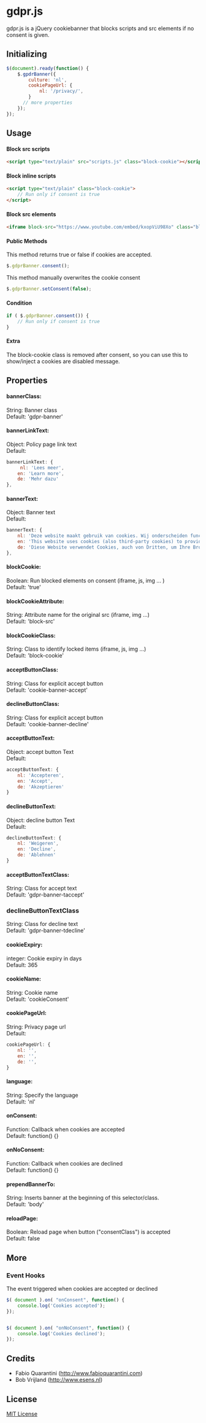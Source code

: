 # gdpr.js

gdpr.js is a jQuery cookiebanner that blocks scripts and src elements if no consent is given. 

## Initializing

```javascript
$(document).ready(function() {
	$.gpdrBanner({
		culture: 'nl',
		cookiePageUrl: {
			nl: '/privacy/',           
		}
      // more properties
	});
});
```
## Usage

#### Block src scripts

```html
<script type="text/plain" src="scripts.js" class="block-cookie"></script>
```

#### Block inline scripts

```html
<script type="text/plain" class="block-cookie">
	// Run only if consent is true
</script>
```

#### Block src elements 
```html
<iframe block-src="https://www.youtube.com/embed/kxopViU98Xo" class="block-cookie"></iframe>
```

#### Public Methods
This method returns true or false if cookies are accepted.
```javascript
$.gdprBanner.consent();
```

This method manually overwrites the cookie consent
```javascript
$.gdprBanner.setConsent(false);
```

#### Condition
```javascript
if ( $.gdprBanner.consent()) {
	// Run only if consent is true
}
```
#### Extra
The block-cookie class is removed after consent, so you can use this to show/inject a cookies are disabled message.

## Properties

#### bannerClass:
String: Banner class  
Default: 'gdpr-banner'

#### bannerLinkText:
Object: Policy page link text  
Default:
```javascript
bannerLinkText: {
  	 nl: 'Lees meer',
	en: 'Learn more',
	de: 'Mehr dazu'
},
```
#### bannerText:
Object: Banner text      
Default:
```javascript
bannerText: {
   	nl: 'Deze website maakt gebruik van cookies. Wij onderscheiden functionele cookies en cookies voor het beheer van webstatistieken, het tonen van videos, het personaliseren van advertenties en het integreren van social media. Wij slaat geen persoonlijke gegevens op.',
	en: 'This website uses cookies (also third-party cookies) to provide you a better navigation experience.',
	de: 'Diese Website verwendet Cookies, auch von Dritten, um Ihre Browser-Erfahrung zu verbessern.'
},
```
#### blockCookie:
Boolean: Run blocked elements on consent (iframe, js, img ... )  
Default: 'true'

#### blockCookieAttribute:
String: Attribute name for the original src (iframe, img ...)  
Default: 'block-src'

#### blockCookieClass:
String: Class to identify locked items (iframe, js, img ...)  
Default: 'block-cookie'

#### acceptButtonClass:
String: Class for explicit accept button  
Default: 'cookie-banner-accept'

#### declineButtonClass:
String: Class for explicit accept button  
Default: 'cookie-banner-decline'

#### acceptButtonText:
Object: accept button Text  
Default:
```javascript
acceptButtonText: {
	nl: 'Accepteren',
	en: 'Accept',
	de: 'Akzeptieren'
}
```
#### declineButtonText:
Object: decline button Text  
Default:
```javascript
declineButtonText: {
	nl: 'Weigeren',
	en: 'Decline',
	de: 'Ablehnen'
}
```
#### acceptButtonTextClass:
String: Class for accept text  
Default: 'gdpr-banner-taccept'

### declineButtonTextClass
String: Class for decline text  
Default: 'gdpr-banner-tdecline'

#### cookieExpiry:
integer: Cookie expiry in days  
Default: 365

#### cookieName:
String: Cookie name  
Default: 'cookieConsent'

#### cookiePageUrl:
String: Privacy page url  
Default:
```javascript
cookiePageUrl: {
   	nl: '',
	en: '',
	de: '',
}
```
####  language:
String: Specify the language  
Default: 'nl'

#### onConsent:
Function: Callback when cookies are accepted  
Default: function() {}

#### onNoConsent:
Function: Callback when cookies are declined  
Default: function() {}

#### prependBannerTo:
String:  Inserts banner at the beginning of this selector/class.  
Default: 'body'

#### reloadPage:
Boolean:  Reload page when button ("consentClass") is accepted  
Default: false


## More
### Event Hooks
The event triggered when cookies are accepted or declined
```javascript
$( document ).on( "onConsent", function() {
	console.log('Cookies accepted');
});


$( document ).on( "onNoConsent", function() {
	console.log('Cookies declined');
});
```

## Credits
* Fabio Quarantini (http://www.fabioquarantini.com)
* Bob Vrijland (http://www.esens.nl)

## License
[MIT License](http://opensource.org/licenses/MIT)
